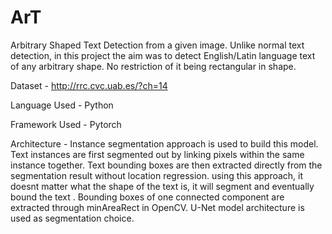 # ArT
Arbitrary Shaped Text Detection from a given image. Unlike normal text detection, in this project the aim was to detect English/Latin language text of any arbitrary shape. No restriction of it being rectangular in shape.

Dataset - http://rrc.cvc.uab.es/?ch=14

Language Used - Python

Framework Used - Pytorch

Architecture - Instance segmentation approach is used to build this model. Text instances are first segmented out by linking pixels within the same instance together. Text bounding boxes are then extracted directly from the segmentation result without location regression. using this approach, it doesnt matter what the shape of the text is, it will segment and eventually bound the text . Bounding boxes of one connected component are extracted through minAreaRect in OpenCV. U-Net model architecture is used as segmentation choice.


